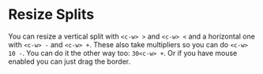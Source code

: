 # Resize Splits

You can resize a vertical split with `<c-w> >` and `<c-w> <` and a horizontal one with `<c-w> -` and `<c-w> +`. These also take multipliers so you can do `<c-w> 10 -`. You can do it the other way too: `30<c-w> +`. Or if you have mouse enabled you can just drag the border.
